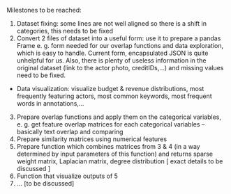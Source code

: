 Milestones to be reached:

1. Dataset fixing: some lines are not well aligned so there is a shift in categories, this needs to be fixed
2. Convert 2 files of dataset into a useful form: use it to prepare a pandas Frame e. g. form needed for our overlap functions and data exploration, which is easy to handle. Current form, encapsulated JSON is quite unhelpful for us. Also, there is plenty of useless information in the original dataset (link to the actor photo, creditIDs,…) and  missing values need to be fixed.
  * Data visualization: visualize budget & revenue distributions, most frequently featuring actors, most common keywords, most frequent words in annotations,…
3. Prepare overlap functions and apply them on the categorical variables, e. g. get feature overlap matrices for each categorical variables – basically text overlap and comparing
4. Prepare similarity matrices using numerical features
5. Prepare function which combines matrices from 3 & 4  (in a way determined by input parameters of this function) and returns sparse weight matrix, Laplacian matrix, degree distribution [ exact details to be discussed ]
6. Function that visualize outputs of 5
7. … [to be discussed]
